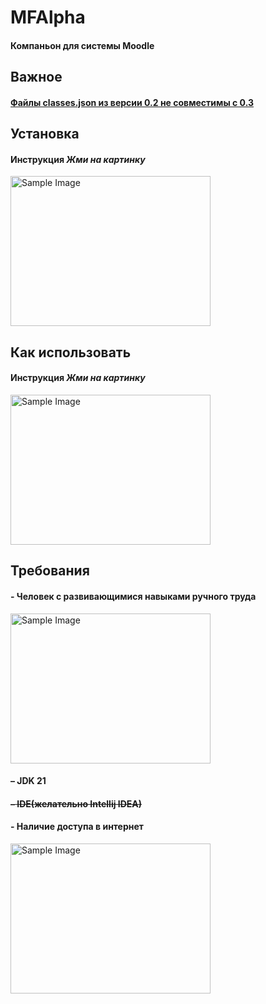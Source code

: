  # MFAlpha
#### Компаньон для системы Moodle 

## Важное
#### [Файлы classes.json из версии 0.2 не совместимы с 0.3](MIGRATE.md)

## Установка
#### Инструкция *Жми на картинку*
[<img src="https://github.com/user-attachments/assets/c59fc890-9274-41ed-a2e3-be638e745711" alt="Sample Image" width="320" height="240">](INSTALL.md)




## Как использовать
#### Инструкция *Жми на картинку*
[<img src="https://github.com/user-attachments/assets/5f3c96ea-4932-482d-84ad-8d4640a1a3cb" alt="Sample Image" width="320" height="240">](HOWTOUSE.md)


## Требования
#### - Человек с развивающимися навыками ручного труда
<img src="https://github.com/user-attachments/assets/4fd6f206-5416-4e6c-ae14-0c6b3f2472d5" alt="Sample Image" width="320" height="240">


#### – JDK 21
#### ~~– IDE(желательно Intellij IDEA)~~
#### - Наличие доступа в интернет
<img src="https://github.com/user-attachments/assets/409a9920-fff0-4468-999c-c523d426b44e" alt="Sample Image" width="320" height="240">



